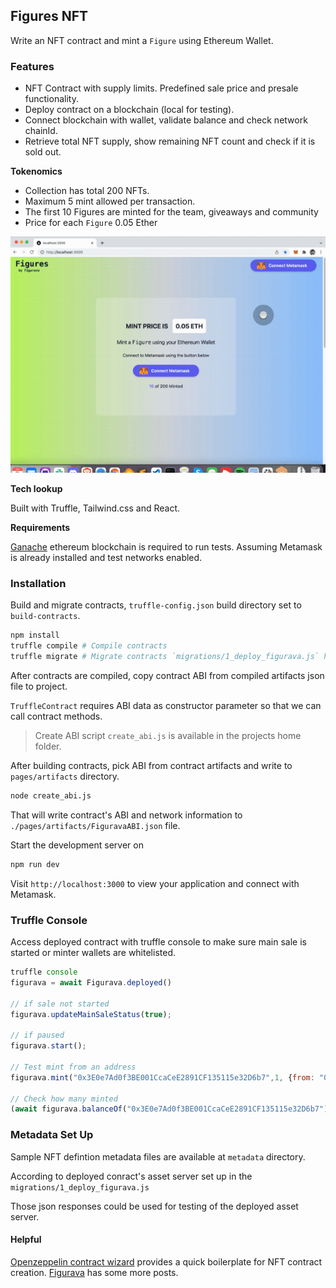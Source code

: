 ## Figures NFT

Write an NFT contract and mint a `Figure` using Ethereum Wallet. 

### Features
- NFT Contract with supply limits. Predefined sale price and presale functionality.
- Deploy contract on a blockchain (local for testing). 
- Connect blockchain with wallet, validate balance and check network chainId.
- Retrieve total NFT supply, show remaining NFT count and check if it is sold out.

**Tokenomics**

- Collection has total 200 NFTs. 
- Maximum 5 mint allowed per transaction. 
- The first 10 Figures are minted for the team, giveaways and community
- Price for each `Figure` 0.05 Ether

![screenflow](screenflow.gif)

**Tech lookup**

Built with Truffle, Tailwind.css and React.

**Requirements**

 [Ganache](https://trufflesuite.com/ganache/) ethereum blockchain is required to run tests.
Assuming Metamask is already installed and test networks enabled.

### Installation

Build and migrate contracts, `truffle-config.json` build directory set to `build-contracts`.

```bash
npm install
truffle compile # Compile contracts
truffle migrate # Migrate contracts `migrations/1_deploy_figurava.js` has initial config
```

After contracts are compiled,  copy contract ABI from compiled artifacts json file to project. 

 `TruffleContract` requires ABI data as constructor parameter so that we can call contract methods.

>  Create ABI script `create_abi.js` is available in the projects home folder.  

After building contracts, pick ABI from contract artifacts and write to `pages/artifacts` directory.

```bash
node create_abi.js
```

That will write contract's ABI and network information to `./pages/artifacts/FiguravaABI.json` file. 



Start the development server on

```bash
npm run dev
```
Visit `http://localhost:3000` to view your application and connect with Metamask.



### Truffle Console

Access deployed contract with truffle console to make sure main sale is started or minter wallets are whitelisted.

```js
truffle console
figurava = await Figurava.deployed()

// if sale not started
figurava.updateMainSaleStatus(true);

// if paused
figurava.start();

// Test mint from an address
figurava.mint("0x3E0e7Ad0f3BE001CcaCeE2891CF135115e32D6b7",1, {from: "0x3E0e7Ad0f3BE001CcaCeE2891CF135115e32D6b7", value: web3.utils.toHex(web3.utils.toWei('0.05', 'ether'))})

// Check how many minted
(await figurava.balanceOf("0x3E0e7Ad0f3BE001CcaCeE2891CF135115e32D6b7")).toString()
```

### Metadata Set Up

Sample NFT defintion metadata files are available at  `metadata` directory.

According to deployed conract's asset server set up in the `migrations/1_deploy_figurava.js`

Those json responses could be used for testing of the deployed asset server.

#### Helpful

[Openzeppelin contract wizard](https://docs.openzeppelin.com/contracts/4.x/wizard) provides a quick boilerplate for NFT contract creation. 
[Figurava](https://figurava.com) has some more posts.


